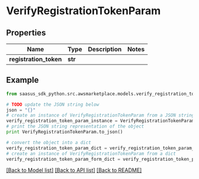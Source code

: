 # VerifyRegistrationTokenParam


## Properties
Name | Type | Description | Notes
------------ | ------------- | ------------- | -------------
**registration_token** | **str** |  | 

## Example

```python
from saasus_sdk_python.src.awsmarketplace.models.verify_registration_token_param import VerifyRegistrationTokenParam

# TODO update the JSON string below
json = "{}"
# create an instance of VerifyRegistrationTokenParam from a JSON string
verify_registration_token_param_instance = VerifyRegistrationTokenParam.from_json(json)
# print the JSON string representation of the object
print VerifyRegistrationTokenParam.to_json()

# convert the object into a dict
verify_registration_token_param_dict = verify_registration_token_param_instance.to_dict()
# create an instance of VerifyRegistrationTokenParam from a dict
verify_registration_token_param_form_dict = verify_registration_token_param.from_dict(verify_registration_token_param_dict)
```
[[Back to Model list]](../README.md#documentation-for-models) [[Back to API list]](../README.md#documentation-for-api-endpoints) [[Back to README]](../README.md)


